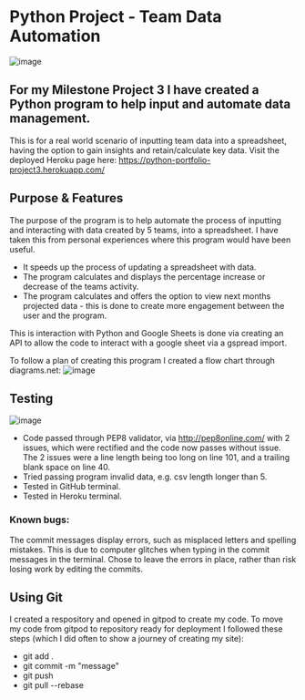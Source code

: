 # Python Project - Team Data Automation

![image](https://user-images.githubusercontent.com/93741957/158492239-478fa180-dc27-436a-afc3-bae9f331dcf0.png)

## For my Milestone Project 3 I have created a Python program to help input and automate data management.

This is for a real world scenario of inputting team data into a spreadsheet, having the option to gain insights and retain/calculate key data. Visit the deployed Heroku page here: https://python-portfolio-project3.herokuapp.com/ 

## Purpose & Features

The purpose of the program is to help automate the process of inputting and interacting with data created by 5 teams, into a spreadsheet. I have taken this from personal experiences where this program would have been useful. 
- It speeds up the process of updating a spreadsheet with data.
- The program calculates and displays the percentage increase or decrease of the teams activity. 
- The program calculates and offers the option to view next months projected data - this is done to create more engagement between the user and the program. 

This is interaction with Python and Google Sheets is done via creating an API to allow the code to interact with a google sheet via a gspread import.

To follow a plan of creating this program I created a flow chart through diagrams.net: 
![image](https://user-images.githubusercontent.com/93741957/158696173-02e54fd0-48f7-4783-910f-59221fdf4098.png)


## Testing

![image](https://user-images.githubusercontent.com/93741957/158692261-47858492-5c08-4e4b-8848-b85d3f7afa0c.png)
 
- Code passed through PEP8 validator, via http://pep8online.com/ with 2 issues, which were rectified and the code now passes without issue. The 2 issues were a line length being too long on line 101, and a trailing blank space on line 40. 
- Tried passing program invalid data, e.g. csv length longer than 5. 
- Tested in GitHub terminal.
- Tested in Heroku terminal.
 
 ### Known bugs:
 The commit messages display errors, such as misplaced letters and spelling mistakes. This is due to computer glitches when typing in the commit messages in the terminal. 
 Chose to leave the errors in place, rather than risk losing work by editing the commits. 
 
 ## Using Git

I created a respository and opened in gitpod to create my code. To move my code from gitpod to repository ready for deployment I followed these steps (which I did often to show a journey of creating my site): 
 - git add .
 - git commit -m "message"
 - git push
 - git pull --rebase
